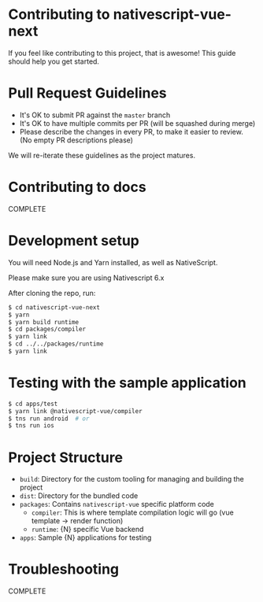 # Contributing to nativescript-vue-next

If you feel like contributing to this project, that is awesome! This guide should help you get started.

# Pull Request Guidelines

- It's OK to submit PR against the `master` branch
- It's OK to have multiple commits per PR (will be squashed during merge)
- Please describe the changes in every PR, to make it easier to review. (No empty PR descriptions please)

We will re-iterate these guidelines as the project matures.

# Contributing to docs

COMPLETE

# Development setup

You will need Node.js and Yarn installed, as well as NativeScript.

Please make sure you are using Nativescript 6.x

After cloning the repo, run:

```bash
$ cd nativescript-vue-next
$ yarn
$ yarn build runtime
$ cd packages/compiler
$ yarn link
$ cd ../../packages/runtime
$ yarn link
```

# Testing with the sample application

```bash
$ cd apps/test
$ yarn link @nativescript-vue/compiler
$ tns run android  # or
$ tns run ios
```

# Project Structure

- `build`: Directory for the custom tooling for managing and building the project
- `dist`: Directory for the bundled code
- `packages`: Contains `nativescript-vue` specific platform code
  - `compiler`: This is where template compilation logic will go (vue template -> render function)
  - `runtime`: {N} specific Vue backend
- `apps`: Sample {N} applications for testing

# Troubleshooting

COMPLETE